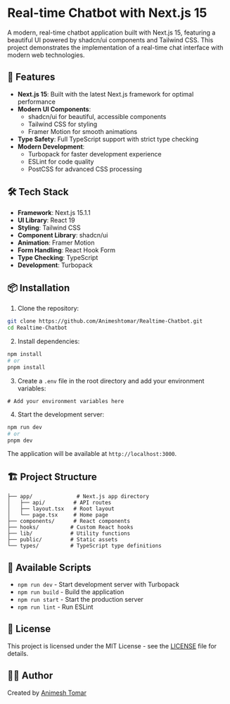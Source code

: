 # Real-time Chatbot with Next.js 15

A modern, real-time chatbot application built with Next.js 15, featuring a beautiful UI powered by shadcn/ui components and Tailwind CSS. This project demonstrates the implementation of a real-time chat interface with modern web technologies.

## 🚀 Features

- **Next.js 15**: Built with the latest Next.js framework for optimal performance
- **Modern UI Components**: 
  - shadcn/ui for beautiful, accessible components
  - Tailwind CSS for styling
  - Framer Motion for smooth animations
- **Type Safety**: Full TypeScript support with strict type checking
- **Modern Development**:
  - Turbopack for faster development experience
  - ESLint for code quality
  - PostCSS for advanced CSS processing

## 🛠️ Tech Stack

- **Framework**: Next.js 15.1.1
- **UI Library**: React 19
- **Styling**: Tailwind CSS
- **Component Library**: shadcn/ui
- **Animation**: Framer Motion
- **Form Handling**: React Hook Form
- **Type Checking**: TypeScript
- **Development**: Turbopack

## 📦 Installation

1. Clone the repository:
```bash
git clone https://github.com/Animeshtomar/Realtime-Chatbot.git
cd Realtime-Chatbot
```

2. Install dependencies:
```bash
npm install
# or
pnpm install
```

3. Create a `.env` file in the root directory and add your environment variables:
```env
# Add your environment variables here
```

4. Start the development server:
```bash
npm run dev
# or
pnpm dev
```

The application will be available at `http://localhost:3000`.

## 🏗️ Project Structure

```
├── app/              # Next.js app directory
│   ├── api/         # API routes
│   ├── layout.tsx   # Root layout
│   └── page.tsx     # Home page
├── components/      # React components
├── hooks/          # Custom React hooks
├── lib/            # Utility functions
├── public/         # Static assets
└── types/          # TypeScript type definitions
```

## 🚀 Available Scripts

- `npm run dev` - Start development server with Turbopack
- `npm run build` - Build the application
- `npm run start` - Start the production server
- `npm run lint` - Run ESLint

## 📝 License

This project is licensed under the MIT License - see the [LICENSE](LICENSE) file for details.

## 👨‍💻 Author

Created by [Animesh Tomar](https://github.com/Animeshtomar)
